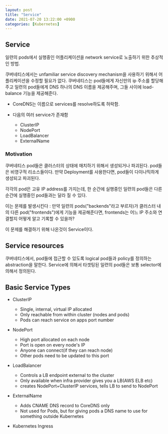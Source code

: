 ```yaml
---
layout: post
title: "Service"
date: 2021-07-20 13:22:00 +0900
categories: [Kubernetes]
---
```


## Service

일련의 pods에서 실행중인 어플리케이션을 network service로 노출하기 위한 추상적인 방법.

쿠버네티스에서는 unfamiliar service discovery mechanism을 사용하기 위해서 어플리케이션을 수정할 필요가 없다. 쿠버네티스는 pod들에게 자신만의 ip 주소를 할당해주고 일련의 pod들에게 DNS 하나의 DNS 이름을 제공해주며, 그들 사이에 load-balance 기능을 제공해준다.

- CoreDNS는 이름으로 services를 resolve하도록 허락함.

- 다음의 여러 service가 존재함
    - ClusterIP
    - NodePort
    - LoadBalancer
    - ExternalName

### Motivation

쿠버네티스 pod들은 클러스터의 상태에 매치하기 위해서 생성되거나 파괴된다. pod들은 비영구적 리소스들이다. 만약 Deployment를 사용한다면, pod들이 다이나믹하게 생성되고 파괴된다.

각각의 pod은 고유 IP address를 가지는데, 한 순간에 실행중인 일련의 pod들은 다른 순간에 실행중인 pod들과는 달라 질 수 있다.

이는 문제를 발생시킨다 : 만약 일련의 pods("backends"라고 부르자)가 클러스터 내의 다른 pod("frontends")에게 기능을 제공해준다면, frontends는 어느 IP 주소와 연결할지 어떻게 알고 기록할 수 있을까?

이 문제를 해결하기 위해 나온것이 Service이다.

## Service resources

쿠버네티스에서, pod들에 접근할 수 있도록 logical pod들과 policy를 정의하는 abstraction을 말한다. Service에 의해서 타겟팅된 일련의 pod들은 보통 selector에 의해서 정의된다. 

## Basic Service Types

- ClusterIP

  - Single, internal, virtual IP allocated
  - Only reachable from within cluster (nodes and pods)
  - Pods can reach service on apps port number

- NodePort

  - High port allocated on each node
  - Port is open on every node's IP
  - Anyone can connect(if they can reach node)
  - Other pods need to be updated to this port

- LoadBalancer
  - Controls a LB endpoint external to the cluster
  - Only available when infra provider gives you a LB(AWS ELB etc)
  - creates NodePort+ClusterIP services, tells LB to send to NodePort

- ExternalName
  - Adds CNAME DNS record to CoreDNS only
  - Not used for Pods, but for giving pods a DNS name to use for something outside Kubernetes

- Kubernetes Ingress